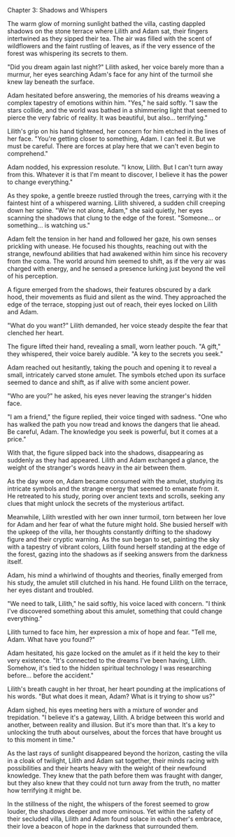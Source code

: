 Chapter 3: Shadows and Whispers

The warm glow of morning sunlight bathed the villa, casting dappled shadows on the stone terrace where Lilith and Adam sat, their fingers intertwined as they sipped their tea. The air was filled with the scent of wildflowers and the faint rustling of leaves, as if the very essence of the forest was whispering its secrets to them.

"Did you dream again last night?" Lilith asked, her voice barely more than a murmur, her eyes searching Adam's face for any hint of the turmoil she knew lay beneath the surface.

Adam hesitated before answering, the memories of his dreams weaving a complex tapestry of emotions within him. "Yes," he said softly. "I saw the stars collide, and the world was bathed in a shimmering light that seemed to pierce the very fabric of reality. It was beautiful, but also... terrifying."

Lilith's grip on his hand tightened, her concern for him etched in the lines of her face. "You're getting closer to something, Adam. I can feel it. But we must be careful. There are forces at play here that we can't even begin to comprehend."

Adam nodded, his expression resolute. "I know, Lilith. But I can't turn away from this. Whatever it is that I'm meant to discover, I believe it has the power to change everything."

As they spoke, a gentle breeze rustled through the trees, carrying with it the faintest hint of a whispered warning. Lilith shivered, a sudden chill creeping down her spine. "We're not alone, Adam," she said quietly, her eyes scanning the shadows that clung to the edge of the forest. "Someone... or something... is watching us."

Adam felt the tension in her hand and followed her gaze, his own senses prickling with unease. He focused his thoughts, reaching out with the strange, newfound abilities that had awakened within him since his recovery from the coma. The world around him seemed to shift, as if the very air was charged with energy, and he sensed a presence lurking just beyond the veil of his perception.

A figure emerged from the shadows, their features obscured by a dark hood, their movements as fluid and silent as the wind. They approached the edge of the terrace, stopping just out of reach, their eyes locked on Lilith and Adam.

"What do you want?" Lilith demanded, her voice steady despite the fear that clenched her heart.

The figure lifted their hand, revealing a small, worn leather pouch. "A gift," they whispered, their voice barely audible. "A key to the secrets you seek."

Adam reached out hesitantly, taking the pouch and opening it to reveal a small, intricately carved stone amulet. The symbols etched upon its surface seemed to dance and shift, as if alive with some ancient power.

"Who are you?" he asked, his eyes never leaving the stranger's hidden face.

"I am a friend," the figure replied, their voice tinged with sadness. "One who has walked the path you now tread and knows the dangers that lie ahead. Be careful, Adam. The knowledge you seek is powerful, but it comes at a price."

With that, the figure slipped back into the shadows, disappearing as suddenly as they had appeared. Lilith and Adam exchanged a glance, the weight of the stranger's words heavy in the air between them.

As the day wore on, Adam became consumed with the amulet, studying its intricate symbols and the strange energy that seemed to emanate from it. He retreated to his study, poring over ancient texts and scrolls, seeking any clues that might unlock the secrets of the mysterious artifact.

Meanwhile, Lilith wrestled with her own inner turmoil, torn between her love for Adam and her fear of what the future might hold. She busied herself with the upkeep of the villa, her thoughts constantly drifting to the shadowy figure and their cryptic warning. As the sun began to set, painting the sky with a tapestry of vibrant colors, Lilith found herself standing at the edge of the forest, gazing into the shadows as if seeking answers from the darkness itself.

Adam, his mind a whirlwind of thoughts and theories, finally emerged from his study, the amulet still clutched in his hand. He found Lilith on the terrace, her eyes distant and troubled.

"We need to talk, Lilith," he said softly, his voice laced with concern. "I think I've discovered something about this amulet, something that could change everything."

Lilith turned to face him, her expression a mix of hope and fear. "Tell me, Adam. What have you found?"

Adam hesitated, his gaze locked on the amulet as if it held the key to their very existence. "It's connected to the dreams I've been having, Lilith. Somehow, it's tied to the hidden spiritual technology I was researching before... before the accident."

Lilith's breath caught in her throat, her heart pounding at the implications of his words. "But what does it mean, Adam? What is it trying to show us?"

Adam sighed, his eyes meeting hers with a mixture of wonder and trepidation. "I believe it's a gateway, Lilith. A bridge between this world and another, between reality and illusion. But it's more than that. It's a key to unlocking the truth about ourselves, about the forces that have brought us to this moment in time."

As the last rays of sunlight disappeared beyond the horizon, casting the villa in a cloak of twilight, Lilith and Adam sat together, their minds racing with possibilities and their hearts heavy with the weight of their newfound knowledge. They knew that the path before them was fraught with danger, but they also knew that they could not turn away from the truth, no matter how terrifying it might be.

In the stillness of the night, the whispers of the forest seemed to grow louder, the shadows deeper and more ominous. Yet within the safety of their secluded villa, Lilith and Adam found solace in each other's embrace, their love a beacon of hope in the darkness that surrounded them.
